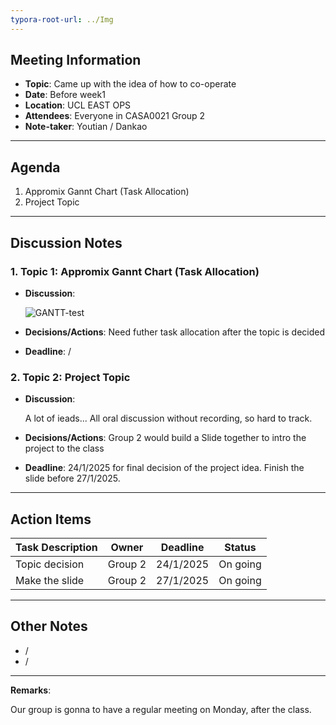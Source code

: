 ```yaml
---
typora-root-url: ../Img
---
```


## Meeting Information
- **Topic**:  Came up with the idea of how to co-operate
- **Date**:  Before week1
- **Location**:  UCL EAST OPS
- **Attendees**:  Everyone in CASA0021 Group 2
- **Note-taker**:  Youtian / Dankao

---

## Agenda
1.  Appromix Gannt Chart (Task Allocation)
3.  Project Topic

---

## Discussion Notes

### 1. Topic 1: Appromix Gannt Chart (Task Allocation)
- **Discussion**:  

  ![GANTT-test](/Groupmeeting/week0/GANTT-test.jpeg)

- **Decisions/Actions**:  Need futher task allocation after the topic is decided

- **Deadline**:  /

### 2. Topic 2: Project Topic
- **Discussion**:  

  A lot of ieads... All oral discussion without recording, so hard to track.

- **Decisions/Actions**:  Group 2 would build a Slide together to intro the project to the class

- **Deadline**: 
24/1/2025 for final decision of the project idea. Finish the slide before 27/1/2025.


---

## Action Items
| Task Description | Owner   | Deadline  | Status   |
| ---------------- | ------- | --------- | -------- |
| Topic decision   | Group 2 | 24/1/2025 | On going |
| Make the slide   | Group 2 | 27/1/2025 | On going |

---

## Other Notes
-  /
-  /

---

**Remarks**:  

Our group is gonna to have a regular meeting on Monday, after the class.

